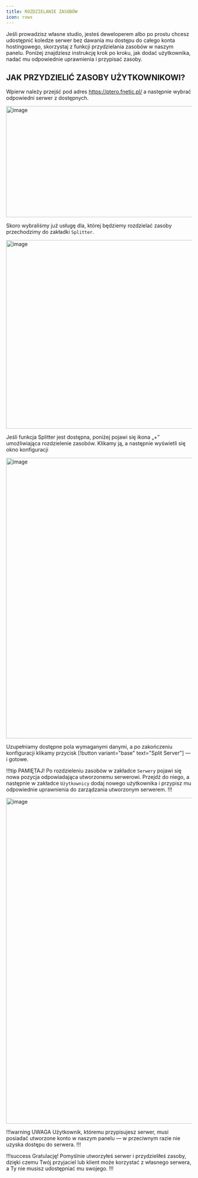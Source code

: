 ```yaml
---
title: ROZDZIELANIE ZASOBÓW
icon: rows
---
```


Jeśli prowadzisz własne studio, jesteś deweloperem albo po prostu chcesz udostępnić koledze serwer bez dawania mu dostępu do całego konta hostingowego, skorzystaj z funkcji przydzielania zasobów w naszym panelu.
Poniżej znajdziesz instrukcję krok po kroku, jak dodać użytkownika, nadać mu odpowiednie uprawnienia i przypisać zasoby.

## JAK PRZYDZIELIĆ ZASOBY UŻYTKOWNIKOWI?

Wpierw należy przejść pod adres https://ptero.fnetic.pl/ a następnie wybrać odpowiedni serwer z dostępnych.

<img width="733" height="301" alt="image" src="https://github.com/user-attachments/assets/62990d71-f21c-4645-9aa0-19ffb1b68e93" /><br>

Skoro wybraliśmy już usługę dla, której będziemy rozdzielać zasoby przechodzimy do zakładki ```Splitter```.

<img width="1593" height="511" alt="image" src="https://github.com/user-attachments/assets/f00e4421-0f83-420d-a4ba-b8a31bbfdc45" /><br>

Jeśli funkcja Splitter jest dostępna, poniżej pojawi się ikona „+” umożliwiająca rozdzielenie zasobów.
Klikamy ją, a następnie wyświetli się okno konfiguracji

<img width="724" height="760" alt="image" src="https://github.com/user-attachments/assets/3b189d31-bb8a-42d9-bd8b-44a371700849" /><br> 

Uzupełniamy dostępne pola wymaganymi danymi, a po zakończeniu konfiguracji klikamy przycisk
[!button variant="base" text="Split Server"] — i gotowe.

!!!tip PAMIĘTAJ!
Po rozdzieleniu zasobów w zakładce ```Serwery``` pojawi się nowa pozycja odpowiadająca utworzonemu serwerowi.
Przejdź do niego, a następnie w zakładce ```Użytkownicy``` dodaj nowego użytkownika i przypisz mu odpowiednie uprawnienia do zarządzania utworzonym serwerem.
!!!

<img width="1400" height="883" alt="image" src="https://github.com/user-attachments/assets/0ff22e8c-201b-43aa-90f3-af49e09c518f" />

!!!warning UWAGA
Użytkownik, któremu przypisujesz serwer, musi posiadać utworzone konto w naszym panelu — w przeciwnym razie nie uzyska dostępu do serwera.
!!!

!!!success Gratulację!
Pomyślnie utworzyłeś serwer i przydzieliłeś zasoby, dzięki czemu Twój przyjaciel lub klient może korzystać z własnego serwera, a Ty nie musisz udostępniać mu swojego.
!!!
